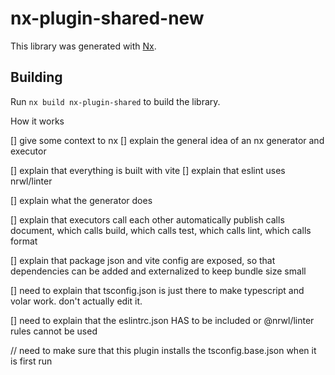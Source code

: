 # nx-plugin-shared-new

This library was generated with [Nx](https://nx.dev).

## Building

Run `nx build nx-plugin-shared` to build the library.

How it works

[] give some context to nx
[] explain the general idea of an nx generator and executor

[] explain that everything is built with vite
[] explain that eslint uses nrwl/linter

[] explain what the generator does

[] explain that executors call each other automatically publish calls document, which calls build, which calls test, which calls lint, which calls format

[] explain that package json and vite config are exposed, so that dependencies can be added and externalized to keep bundle size small

[] need to explain that tsconfig.json is just there to make typescript and volar work. don't actually edit it.

[] need to explain that the eslintrc.json HAS to be included or @nrwl/linter rules cannot be used

// need to make sure that this plugin installs the tsconfig.base.json when it is first run
